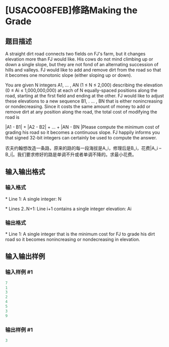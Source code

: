 # [USACO08FEB]修路Making the Grade

## 题目描述

A straight dirt road connects two fields on FJ's farm, but it changes elevation more than FJ would like. His cows do not mind climbing up or down a single slope, but they are not fond of an alternating succession of hills and valleys. FJ would like to add and remove dirt from the road so that it becomes one monotonic slope (either sloping up or down).

You are given N integers A1, ... , AN (1 ≤ N ≤ 2,000) describing the elevation (0 ≤ Ai ≤ 1,000,000,000) at each of N equally-spaced positions along the road, starting at the first field and ending at the other. FJ would like to adjust these elevations to a new sequence B1, . ... , BN that is either nonincreasing or nondecreasing. Since it costs the same amount of money to add or remove dirt at any position along the road, the total cost of modifying the road is

|A1 - B1| + |A2 - B2| + ... + |AN - BN |Please compute the minimum cost of grading his road so it becomes a continuous slope. FJ happily informs you that signed 32-bit integers can certainly be used to compute the answer.

农夫约翰想改造一条路，原来的路的每一段海拔是A\_i，修理后是B\_i，花费|A\_i – B\_i|。我们要求修好的路是单调不升或者单调不降的。求最小花费。

## 输入输出格式

### 输入格式

\* Line 1: A single integer: N

\* Lines 2..N+1: Line i+1 contains a single integer elevation: Ai

### 输出格式

\* Line 1: A single integer that is the minimum cost for FJ to grade his dirt road so it becomes nonincreasing or nondecreasing in elevation.

## 输入输出样例

### 输入样例 #1

```cpp
7
1
3
2
4
5
3
9

```
### 输出样例 #1

```cpp
3

```
